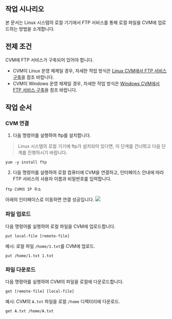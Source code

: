## 작업 시나리오

본 문서는 Linux 시스템의 로컬 기기에서 FTP 서비스를 통해 로컬 파일을 CVM에 업로드하는 방법을 소개합니다.

## 전제 조건

CVM에 FTP 서비스가 구축되어 있어야 합니다.
- CVM이 Linux 운영 체제일 경우, 자세한 작업 방식은 [Linux CVM에서 FTP 서비스 구축](https://intl.cloud.tencent.com/document/product/213/10912)을 참조 바랍니다.
- CVM이 Windows 운영 체제일 경우, 자세한 작업 방식은 [Windows CVM에서 FTP 서비스 구축](https://intl.cloud.tencent.com/document/product/213/10414)을 참조 바랍니다.

## 작업 순서

### CVM 연결
1. 다음 명령어를 실행하여 ftp를 설치합니다.
> Linux 시스템의 로컬 기기에 ftp가 설치되어 있다면, 이 단계를 건너뛰고 다음 단계를 진행하시기 바랍니다.
>
```
yum -y install ftp
```
2. 다음 명령어를 실행하여 로컬 컴퓨터에 CVM을 연결하고, 인터페이스 안내에 따라 FTP 서비스의 사용자 이름과 비밀번호를 입력합니다.
```
ftp CVM의 IP 주소
```
아래의 인터페이스로 이동하면 연결 성공입니다.
![](https://main.qcloudimg.com/raw/9d93f45167addf70e023a21543af59f8.png)

### 파일 업로드
다음 명령어를 실행하여 로컬 파일을 CVM에 업로드합니다.
```
put local-file [remote-file]
```
예시: 로컬 파일 `/home/1.txt`를 CVM에 업로드.
```
put /home/1.txt 1.txt
```

### 파일 다운로드
다음 명령어를 실행하여 CVM의 파일을 로컬에 다운로드합니다.
```
get [remote-file] [local-file]
```
예시: CVM의 `A.txt` 파일을 로컬 `/home` 디렉터리에 다운로드.
```
get A.txt /home/A.txt
```

